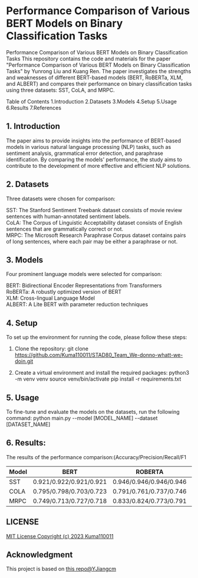 # Performance Comparison of Various BERT Models on Binary Classification Tasks

Performance Comparison of Various BERT Models on Binary Classification Tasks
This repository contains the code and materials for the paper "Performance Comparison of Various BERT Models on Binary Classification Tasks" by Yunrong Liu and Kuang Ren. The paper investigates the strengths and weaknesses of different BERT-based models (BERT, RoBERTa, XLM, and ALBERT) and compares their performance on binary classification tasks using three datasets: SST, CoLA, and MRPC.

Table of Contents
1.Introduction
2.Datasets
3.Models
4.Setup
5.Usage
6.Results
7.References

## 1. Introduction

The paper aims to provide insights into the performance of BERT-based models in various natural language processing (NLP) tasks, such as sentiment analysis, grammatical error detection, and paraphrase identification. By comparing the models' performance, the study aims to contribute to the development of more effective and efficient NLP solutions.

## 2. Datasets

Three datasets were chosen for comparison:

SST: The Stanford Sentiment Treebank dataset consists of movie review sentences with human-annotated sentiment labels.  
CoLA: The Corpus of Linguistic Acceptability dataset consists of English sentences that are grammatically correct or not.  
MRPC: The Microsoft Research Paraphrase Corpus dataset contains pairs of long sentences, where each pair may be either a paraphrase or not.

## 3. Models

Four prominent language models were selected for comparison:

BERT: Bidirectional Encoder Representations from Transformers  
RoBERTa: A robustly optimized version of BERT  
XLM: Cross-lingual Language Model  
ALBERT: A Lite BERT with parameter reduction techniques  

## 4. Setup
To set up the environment for running the code, please follow these steps:
1. Clone the repository:
git clone https://github.com/Kuma110011/STAD80_Team_We-donno-whatt-we-doin.git  

2. Create a virtual environment and install the required packages:
python3 -m venv venv
source venv/bin/activate
pip install -r requirements.txt

## 5. Usage
To fine-tune and evaluate the models on the datasets, run the following command:
python main.py --model [MODEL_NAME] --dataset [DATASET_NAME]

## 6. Results:
The results of the performance comparison:(Accuracy/Precision/Recall/F1


 Model | BERT | ROBERTA	| XLM | ALBERT
 ---- | -----  |----- |----- |----- 
 SST | 0.921/0.922/0.921/0.921 |	0.946/0.946/0.946/0.946|	0.951/0.951/0.951	| 0.897/0.913/0.897/0.896
COLA	|  0.795/0.798/0.703/0.723	| 0.791/0.761/0.737/0.746	| 0.686/0.343/0.500/0.407	| 0.686/0.343/0.500/0.407
MRPC	| 0.749/0.713/0.727/0.718| 0.833/0.824/0.773/0.791| 0.796/0.769/0.741/0.751| 0.727/0.774/0.575/0.554





## LICENSE
[MIT License Copyright (c) 2023 Kuma110011](https://github.com/Kuma110011/STAD80_Team_We-donno-whatt-we-doin/blob/7f2169f32f1f7027de17fc210b5391a9ad37297b/LICENSE)

## Acknowledgment

This project is based on [this repo@YJiangcm](https://github.com/YJiangcm/SST-2-sentiment-analysis)

